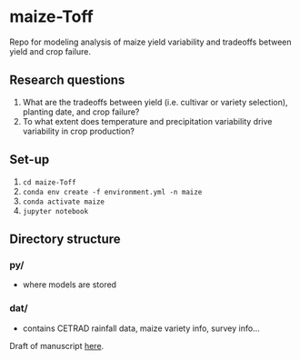 # maize-Toff
Repo for modeling analysis of maize yield variability and tradeoffs between yield and crop failure.

## Research questions
1. What are the tradeoffs between yield (i.e. cultivar or variety selection), planting date, and crop failure?
2. To what extent does temperature and precipitation variability drive variability in crop production?

## Set-up
1. ```cd maize-Toff```
2. ```conda env create -f environment.yml -n maize```
3. ```conda activate maize```
4. ```jupyter notebook```

## Directory structure

### py/
* where models are stored

### dat/
* contains CETRAD rainfall data, maize variety info, survey info...

Draft of manuscript [here](https://drive.google.com/drive/folders/1uRBOhii9ca5uGy2ntIhcAtsCL4PKBGq-?usp=sharing).
